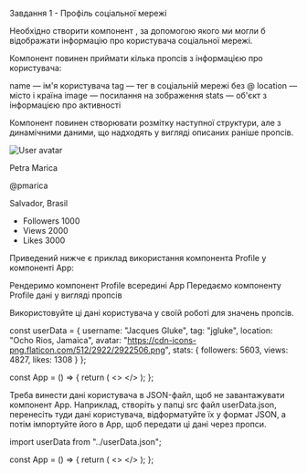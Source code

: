 Завдання 1 - Профіль соціальної мережі

Необхідно створити компонент <Profile>, за допомогою якого ми могли б відображати інформацію про користувача соціальної мережі.

Компонент повинен приймати кілька пропсів з інформацією про користувача:

name — ім'я користувача
tag — тег в соціальній мережі без @
location — місто і країна
image — посилання на зображення
stats — об'єкт з інформацією про активності

Компонент повинен створювати розмітку наступної структури, але з динамічними даними, що надходять у вигляді описаних раніше пропсів.

<div>
  <div>
    <img
      src="https://cdn-icons-png.flaticon.com/512/1077/1077012.png"
      alt="User avatar"
    />
    <p>Petra Marica</p>
    <p>@pmarica</p>
    <p>Salvador, Brasil</p>
  </div>

  <ul>
    <li>
      <span>Followers</span>
      <span>1000</span>
    </li>
    <li>
      <span>Views</span>
      <span>2000</span>
    </li>
    <li>
      <span>Likes</span>
      <span>3000</span>
    </li>
  </ul>
</div>

Приведений нижче є приклад використання компонента Profile у компоненті App:

Рендеримо компонент Profile всередині App
Передаємо компоненту Profile дані у вигляді пропсів

Використовуйте ці дані користувача у своїй роботі для значень пропсів.

const userData = {
username: "Jacques Gluke",
tag: "jgluke",
location: "Ocho Rios, Jamaica",
avatar: "https://cdn-icons-png.flaticon.com/512/2922/2922506.png",
stats: {
followers: 5603,
views: 4827,
likes: 1308
}
};

const App = () => {
return (
<>
<Profile
        name={userData.username}
        tag={userData.tag}
        location={userData.location}
        image={userData.avatar}
        stats={userData.stats}
      />
</>
);
};

Треба винести дані користувача в JSON-файл, щоб не завантажувати компонент App. Наприклад, створіть у папці src файл userData.json, перенесіть туди дані користувача, відформатуйте їх у формат JSON, а потім імпортуйте його в App, щоб передати ці дані через пропси.

import userData from "../userData.json";

const App = () => {
return (
<>
<Profile
        name={userData.username}
        tag={userData.tag}
        location={userData.location}
        image={userData.avatar}
        stats={userData.stats}
      />
</>
);
};
